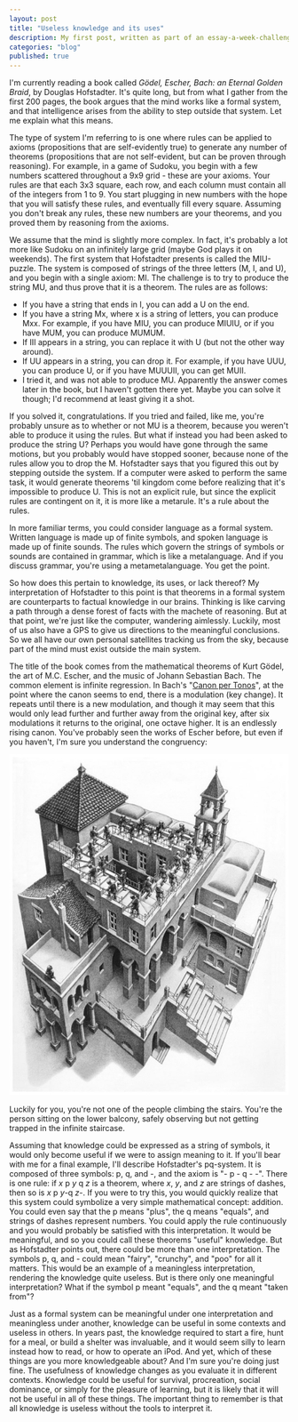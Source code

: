```yaml
---
layout: post
title: "Useless knowledge and its uses"
description: My first post, written as part of an essay-a-week-challenge.
categories: "blog"
published: true
---
```


I'm currently reading a book called _Gödel, Escher, Bach: an Eternal Golden Braid_, by Douglas Hofstadter. It's quite long, but from what I gather from the first 200 pages, the book argues that the mind works like a formal system, and that intelligence arises from the ability to step outside that system. Let me explain what this means.

The type of system I'm referring to is one where rules can be applied to axioms (propositions that are self-evidently true) to generate any number of theorems (propositions that are not self-evident, but can be proven through reasoning). For example, in a game of Sudoku, you begin with a few numbers scattered throughout a 9x9 grid - these are your axioms. Your rules are that each 3x3 square, each row, and each column must contain all of the integers from 1 to 9. You start plugging in new numbers with the hope that you will satisfy these rules, and eventually fill every square. Assuming you don't break any rules, these new numbers are your theorems, and you proved them by reasoning from the axioms.

We assume that the mind is slightly more complex. In fact, it's probably a lot more like Sudoku on an infinitely large grid (maybe God plays it on weekends). The first system that Hofstadter presents is called the MIU-puzzle. The system is composed of strings of the three letters (M, I, and U), and you begin with a single axiom: MI. The challenge is to try to produce the string MU, and thus prove that it is a theorem. The rules are as follows:

- If you have a string that ends in I, you can add a U on the end.
- If you have a string Mx, where x is a string of letters, you can produce Mxx. For example, if you have MIU, you can produce MIUIU, or if you have MUM, you can produce MUMUM.
- If III appears in a string, you can replace it with U (but not the other way around).
- If UU appears in a string, you can drop it. For example, if you have UUU, you can produce U, or if you have MUUUII, you can get MUII.
- I tried it, and was not able to produce MU. Apparently the answer comes later in the book, but I haven't gotten there yet. Maybe you can solve it though; I'd recommend at least giving it a shot.

If you solved it, congratulations. If you tried and failed, like me, you're probably unsure as to whether or not MU is a theorem, because you weren't able to produce it using the rules. But what if instead you had been asked to produce the string U? Perhaps you would have gone through the same motions, but you probably would have stopped sooner, because none of the rules allow you to drop the M. Hofstadter says that you figured this out by stepping outside the system. If a computer were asked to perform the same task, it would generate theorems 'til kingdom come before realizing that it's impossible to produce U. This is not an explicit rule, but since the explicit rules are contingent on it, it is more like a metarule. It's a rule about the rules.

In more familiar terms, you could consider language as a formal system. Written language is made up of finite symbols, and spoken language is made up of finite sounds. The rules which govern the strings of symbols or sounds are contained in grammar, which is like a metalanguage. And if you discuss grammar, you're using a metametalanguage. You get the point.

So how does this pertain to knowledge, its uses, or lack thereof? My interpretation of Hofstadter to this point is that theorems in a formal system are counterparts to factual knowledge in our brains. Thinking is like carving a path through a dense forest of facts with the machete of reasoning. But at that point, we're just like the computer, wandering aimlessly. Luckily, most of us also have a GPS to give us directions to the meaningful conclusions. So we all have our own personal satellites tracking us from the sky, because part of the mind must exist outside the main system.

The title of the book comes from the mathematical theorems of Kurt Gödel, the art of M.C. Escher, and the music of Johann Sebastian Bach. The common element is infinite regression. In Bach's "[Canon per Tonos](https://www.youtube.com/watch?v=vkccY6uU7hY)", at the point where the canon seems to end, there is a modulation (key change). It repeats until there is a new modulation, and though it may seem that this would only lead further and further away from the original key, after six modulations it returns to the original, one octave higher. It is an endlessly rising canon. You've probably seen the works of Escher before, but even if you haven't, I'm sure you understand the congruency:

![](/assets/img/useless_knowledge/escher.png)

Luckily for you, you're not one of the people climbing the stairs. You're the person sitting on the lower balcony, safely observing but not getting trapped in the infinite staircase.

Assuming that knowledge could be expressed as a string of symbols, it would only become useful if we were to assign meaning to it. If you'll bear with me for a final example, I'll describe Hofstadter's pq-system. It is composed of three symbols: p, q, and -, and the axiom is "- p - q - -". There is one rule: if _x_ p _y_ q _z_ is a theorem, where _x_, _y_, and _z_ are strings of dashes, then so is _x_ p _y_-q _z_-. If you were to try this, you would quickly realize that this system could symbolize a very simple mathematical concept: addition. You could even say that the p means "plus", the q means "equals", and strings of dashes represent numbers. You could apply the rule continuously and you would probably be satisfied with this interpretation. It would be meaningful, and so you could call these theorems "useful" knowledge. But as Hofstadter points out, there could be more than one interpretation. The symbols p, q, and - could mean "fairy", "crunchy", and "poo" for all it matters. This would be an example of a meaningless interpretation, rendering the knowledge quite useless. But is there only one meaningful interpretation? What if the symbol p meant "equals", and the q meant "taken from"?

Just as a formal system can be meaningful under one interpretation and meaningless under another, knowledge can be useful in some contexts and useless in others. In years past, the knowledge required to start a fire, hunt for a meal, or build a shelter was invaluable, and it would seem silly to learn instead how to read, or how to operate an iPod. And yet, which of these things are you more knowledgeable about? And I'm sure you're doing just fine. The usefulness of knowledge changes as you evaluate it in different contexts. Knowledge could be useful for survival, procreation, social dominance, or simply for the pleasure of learning, but it is likely that it will not be useful in all of these things. The important thing to remember is that all knowledge is useless without the tools to interpret it.